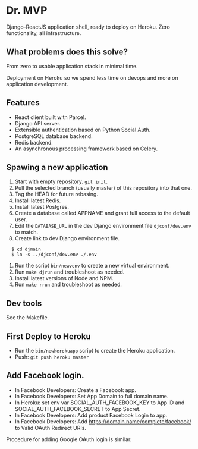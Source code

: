 # Dr. MVP

Django-ReactJS application shell, ready to deploy on Heroku.  Zero functionality, all infrastructure.

## What problems does this solve?

From zero to usable application stack in minimal time.

Deployment on Heroku so we spend less time on devops and more on application development.

## Features

* React client built with Parcel.
* Django API server.
* Extensible authentication based on Python Social Auth.
* PostgreSQL database backend.
* Redis backend.
* An asynchronous processing framework based on Celery.

## Spawing a new application

1. Start with empty repository.  `git init`.
1. Pull the selected branch (usually master) of this repository into that one.
1. Tag the HEAD for future rebasing.
1. Install latest Redis.
1. Install latest Postgres.
1. Create a database called APPNAME and grant full access to the default user.
1. Edit the `DATABASE_URL` in the dev Django environment file `djconf/dev.env` to match.
1. Create link to dev Django environment file.
```
  $ cd djmain
  $ ln -s ../djconf/dev.env ./.env
```
1. Run the script `bin/newvenv` to create a new virtual environment.
1. Run `make djrun` and troubleshoot as needed.
1. Install latest versions of Node and NPM.
1. Run `make rrun` and troubleshoot as needed.

## Dev tools

See the Makefile.

## First Deploy to Heroku

* Run the `bin/newherokuapp` script to create the Heroku application.
* Push: `git push heroku master`

## Add Facebook login.

* In Facebook Developers: Create a Facebook app.
* In Facebook Developers: Set App Domain to full domain name.
* In Heroku: set env var SOCIAL_AUTH_FACEBOOK_KEY to App ID and SOCIAL_AUTH_FACEBOOK_SECRET to App Secret.
* In Facebook Developers: Add product Facebook Login to app.
* In Facebook Developers: Add https://domain.name/complete/facebook/ to Valid OAuth Redirect URIs.

Procedure for adding Google OAuth login is similar.
